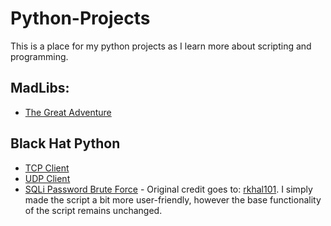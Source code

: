 # Python-Projects
This is a place for my python projects as I learn more about scripting and programming.

<h2>MadLibs:</h2>

  - [The Great Adventure](https://github.com/MaLsR6053/Mad-Libs/blob/main/The%20Great%20Adventure.py)

<h2>Black Hat Python</h2>

  - [TCP Client](https://github.com/MaLsR6053/Python-Projects/blob/main/Python%20TCP%20Client.py)
  - [UDP Client](https://github.com/MaLsR6053/Python-Projects/blob/main/Python%20UDP%20Client.py)
  - [SQLi Password Brute Force](https://github.com/MaLsR6053/Python-Projects/blob/main/sqli_lab_password_brute.py) - Original credit goes to: [rkhal101](https://github.com/rkhal101/Web-Security-Academy-Series/blob/main/sql-injection/lab-11/sqli-lab-11.py). I simply made the script a bit more user-friendly, however the base functionality of the script remains unchanged.
